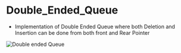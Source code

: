 # Double_Ended_Queue
- Implementation of Double Ended Queue where both Deletion and Insertion can be done from both front and Rear Pointer

![Double ended Queue](https://www.simplilearn.com/ice9/free_resources_article_thumb/Structure_definition-Deque.png)
